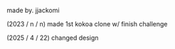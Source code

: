 made by. jjackomi

(2023 / n / n) made 1st kokoa clone w/ finish challenge

(2025 / 4 / 22) changed design
